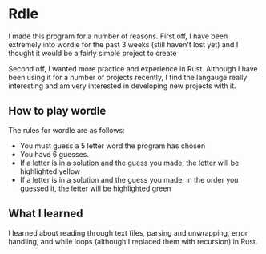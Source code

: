 # Rdle

I made this program for a number of reasons. First off, I have been extremely into wordle for the past 3 weeks (still haven't lost yet) and I thought it would be a fairly simple project to create

Second off, I wanted more practice and experience in Rust. Although I have been using it for a number of projects recently, I find the langauge really interesting and am very interested in developing new projects with it.

## How to play wordle

The rules for wordle are as follows:
- You must guess a 5 letter word the program has chosen
- You have 6 guesses.
- If a letter is in a solution and the guess you made, the letter will be highlighted yellow
- If a letter is in a solution and the guess you made, in the order you guessed it, the letter will be highlighted green

## What I learned

I learned about reading through text files, parsing and unwrapping, error handling, and while loops (although I replaced them with recursion) in Rust.

